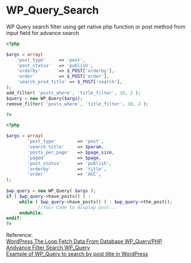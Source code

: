 # WP_Query_Search
WP Query search filter using get native php function or post method from input field for advance search

```PHP
<?php 

$args = array(
    'post_type'     => 'post',
    'post_status'   => 'publish',
    'orderby'       => $_POST['orderby'], 
    'order'         => $_POST['order'],
    'search_prod_title' => $_POST['search'],
);
add_filter( 'posts_where', 'title_filter', 10, 2 );
$query = new WP_Query($args);
remove_filter( 'posts_where', 'title_filter', 10, 2 );

?>
```

```PHP
<?php

$args = array(
        'post_type'        => 'post',
        'search_title'     => $param,
        'posts_per_page'   => $page_size,
        'paged'            => $page,
        'post_status'      => 'publish',
        'orderby'          => 'title', 
        'order'            => 'ASC',
);
 
$wp_query = new WP_Query( $args );
if ( $wp_query->have_posts() ) : 
     while ( $wp_query->have_posts() ) : $wp_query->the_post();
            //Your Code to display post...
     endwhile;
endif;
?>
```

Reference: <br />
<a href="https://nielsoffice197227997.wordpress.com/2021/11/24/wordpress-the-loop-fetch-data-from-database-wp_query-php/"> WordPress The Loop Fetch Data From Database WP_Query/PHP </a> <br />
<a href="https://stackoverflow.com/questions/62350261/how-to-search-only-in-post-title-wp-query"> Andvance Filter Search WP_Query </a> <br />
<a href="https://qirolab.com/posts/example-of-wp-query-to-search-by-post-title-in-wordpress"> Example of WP_Query to search by post title in WordPress </a> <br />
